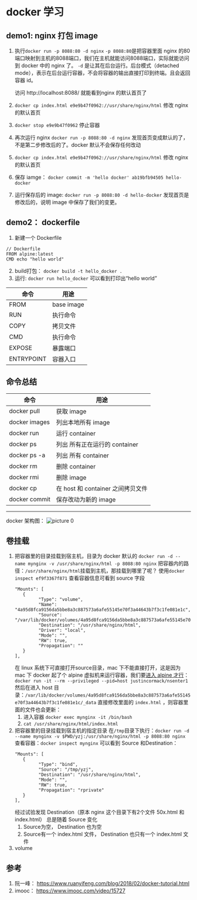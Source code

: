 # docker 学习

## demo1: nginx 打包 image
1. 执行`docker run -p 8088:80 -d nginx`
   `-p 8088:80`是把容器里面 nginx 的80端口映射到主机的8088端口，我们在主机就能访问8088端口，实际就能访问到 docker 中的 nginx 了。
   `-d` 是让其在后台运行。后台模式（detached mode），表示在后台运行容器，不会将容器的输出直接打印到终端。且会返回容器 id。

   访问 http://localhost:8088/ 就能看到nginx 的默认首页了
2. `docker cp index.html e9e9b47f0962://usr/share/nginx/html` 修改 nginx 的默认首页
3. `docker stop e9e9b47f0962` 停止容器
4. 再次运行 nginx `docker run -p 8088:80 -d nginx` 发现首页变成默认的了，不是第二步修改后的了。docker 默认不会保存任何改动
5. `docker cp index.html e9e9b47f0962://usr/share/nginx/html` 修改 nginx 的默认首页
6. 保存 iamge： `docker commit -m 'hello docker' ab19bfb94505 hello-docker`
7. 运行保存后的 image: `docker run -p 8088:80 -d hello-docker` 发现首页是修改后的，说明 image 中保存了我们的变更。

## demo2： dockerfile
1. 新建一个 Dockerfile
```docker
// Dockerfile
FROM alpine:latest
CMD echo "hello world"
```
2. build打包： `docker build -t hello_docker .`
3. 运行: `docker run hello_docker` 可以看到打印出“hello world”

| 命令  | 用途  |
|---|---|
| FROM  | base image  |
| RUN  | 执行命令  |
| COPY  | 拷贝文件  |
| CMD  |  执行命令 |
|  EXPOSE  | 暴露端口 |
|  ENTRYPOINT  | 容器入口 |

## 命令总结
| 命令  | 用途  |
|---|---|
| docker pull  | 获取 image  |
| docker images  |  列出本地所有 image  |
| docker run  |  运行 container  |
| docker  ps  |  列出 所有正在运行的 container  |
| docker  ps -a |  列出 所有 container  |
| docker  rm  |   删除 container  |
| docker  rmi  |  删除  image  |
| docker  cp  |  在 host 和 container 之间拷贝文件 |
| docker   commit  |   保存改动为新的 image |
---
docker 架构图：
![picture 0](https://cdn.jsdelivr.net/gh/bmxklYzj/bmxklYzj.github.io@master/demos/images/1f78ea5445df0a5463c08741d421abb5b79d8765c366c09e492ac5f8914c0aee.png)  

## 卷挂载
1. 把容器里的目录挂载到宿主机，目录为 docker 默认的
   `docker run -d --name mynginx -v /usr/share/nginx/html -p 8088:80 nginx`
   把容器内的路径：`/usr/share/nginx/html`挂载到主机，那挂载到哪里了呢？
   使用`docker inspect ef9f3367f871` 查看容器信息可看到 source 字段
   ```
   "Mounts": [
      {
            "Type": "volume",
            "Name": "4a95d8fca9156da5bbe8a3c887573a6afe55145e70f3a44643b7f3c1fe081e1c",
            "Source": "/var/lib/docker/volumes/4a95d8fca9156da5bbe8a3c887573a6afe55145e70f3a44643b7f3c1fe081e1c/_data",
            "Destination": "/usr/share/nginx/html",
            "Driver": "local",
            "Mode": "",
            "RW": true,
            "Propagation": ""
      }
   ],
   ```
   在 linux 系统下可直接打开source目录，mac 下不能直接打开，这是因为 mac 下 docker 起了个 alpine 虚拟机来运行容器，我们要[进入 alpine 才行](https://gist.github.com/BretFisher/5e1a0c7bcca4c735e716abf62afad389)：`docker run -it --rm --privileged --pid=host justincormack/nsenter1`
   然后在进入 host 目录：`/var/lib/docker/volumes/4a95d8fca9156da5bbe8a3c887573a6afe55145e70f3a44643b7f3c1fe081e1c/_data`
   直接修改里面的 `index.html` ，则容器里面的文件也会更新：
      1. 进入容器 `docker exec mynginx -it /bin/bash`
      2. `cat /usr/share/nginx/html/index.html`
2. 把容器里的目录挂载到宿主机的指定目录
   在`/tmp`目录下执行：`docker run -d --name mynginx -v $PWD/yzj:/usr/share/nginx/html -p 8088:80 nginx`
   查看容器：`docker inspect mynginx` 可以看到 Source 和Destination：
   ```
   "Mounts": [
      {
            "Type": "bind",
            "Source": "/tmp/yzj",
            "Destination": "/usr/share/nginx/html",
            "Mode": "",
            "RW": true,
            "Propagation": "rprivate"
      }
   ],
   ```
   经过试验发现 Destination（原本 nginx 这个目录下有2个文件 50x.html 和 index.html） 总是随着 Source 变化
   1.  Source为空， Destination 也为空
   2.  Source有一个 index.html 文件， Destination 也只有一个 index.html 文件
3. volume

## 参考
1. 阮一峰： https://www.ruanyifeng.com/blog/2018/02/docker-tutorial.html
2. imooc： https://www.imooc.com/video/15727